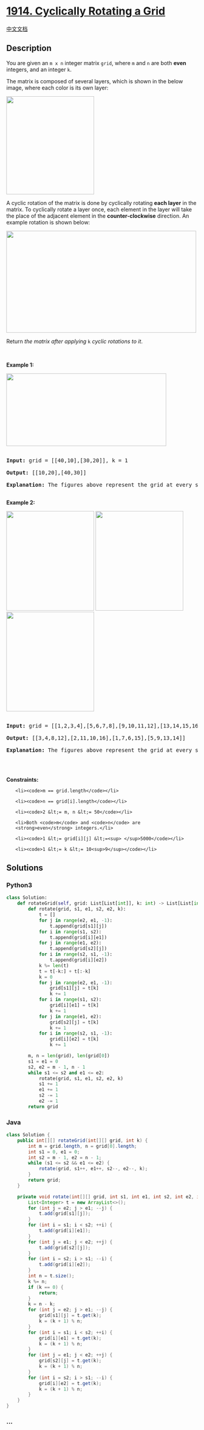 # [1914. Cyclically Rotating a Grid](https://leetcode.com/problems/cyclically-rotating-a-grid)

[中文文档](/solution/1900-1999/1914.Cyclically%20Rotating%20a%20Grid/README.md)

## Description

<p>You are given an <code>m x n</code> integer matrix <code>grid</code>​​​, where <code>m</code> and <code>n</code> are both <strong>even</strong> integers, and an integer <code>k</code>.</p>

<p>The matrix is composed of several layers, which is shown in the below image, where each color is its own layer:</p>

<p><img alt="" src="https://fastly.jsdelivr.net/gh/doocs/leetcode@main/solution/1900-1999/1914.Cyclically%20Rotating%20a%20Grid/images/ringofgrid.png" style="width: 231px; height: 258px;" /></p>

<p>A cyclic rotation of the matrix is done by cyclically rotating <strong>each layer</strong> in the matrix. To cyclically rotate a layer once, each element in the layer will take the place of the adjacent element in the <strong>counter-clockwise</strong> direction. An example rotation is shown below:</p>

<img alt="" src="https://fastly.jsdelivr.net/gh/doocs/leetcode@main/solution/1900-1999/1914.Cyclically%20Rotating%20a%20Grid/images/explanation_grid.jpg" style="width: 500px; height: 268px;" />

<p>Return <em>the matrix after applying </em><code>k</code> <em>cyclic rotations to it</em>.</p>

<p>&nbsp;</p>

<p><strong class="example">Example 1:</strong></p>

<img alt="" src="https://fastly.jsdelivr.net/gh/doocs/leetcode@main/solution/1900-1999/1914.Cyclically%20Rotating%20a%20Grid/images/rod2.png" style="width: 421px; height: 191px;" />

<pre>

<strong>Input:</strong> grid = [[40,10],[30,20]], k = 1

<strong>Output:</strong> [[10,20],[40,30]]

<strong>Explanation:</strong> The figures above represent the grid at every state.

</pre>

<p><strong class="example">Example 2:</strong></p>

<strong><img alt="" src="https://fastly.jsdelivr.net/gh/doocs/leetcode@main/solution/1900-1999/1914.Cyclically%20Rotating%20a%20Grid/images/ringofgrid5.png" style="width: 231px; height: 262px;" /></strong> <strong><img alt="" src="https://fastly.jsdelivr.net/gh/doocs/leetcode@main/solution/1900-1999/1914.Cyclically%20Rotating%20a%20Grid/images/ringofgrid6.png" style="width: 231px; height: 262px;" /></strong> <strong><img alt="" src="https://fastly.jsdelivr.net/gh/doocs/leetcode@main/solution/1900-1999/1914.Cyclically%20Rotating%20a%20Grid/images/ringofgrid7.png" style="width: 231px; height: 262px;" /></strong>

<pre>

<strong>Input:</strong> grid = [[1,2,3,4],[5,6,7,8],[9,10,11,12],[13,14,15,16]], k = 2

<strong>Output:</strong> [[3,4,8,12],[2,11,10,16],[1,7,6,15],[5,9,13,14]]

<strong>Explanation:</strong> The figures above represent the grid at every state.

</pre>

<p>&nbsp;</p>

<p><strong>Constraints:</strong></p>

<ul>

    <li><code>m == grid.length</code></li>

    <li><code>n == grid[i].length</code></li>

    <li><code>2 &lt;= m, n &lt;= 50</code></li>

    <li>Both <code>m</code> and <code>n</code> are <strong>even</strong> integers.</li>

    <li><code>1 &lt;= grid[i][j] &lt;=<sup> </sup>5000</code></li>

    <li><code>1 &lt;= k &lt;= 10<sup>9</sup></code></li>

</ul>

## Solutions

<!-- tabs:start -->

### **Python3**

```python
class Solution:
    def rotateGrid(self, grid: List[List[int]], k: int) -> List[List[int]]:
        def rotate(grid, s1, e1, s2, e2, k):
            t = []
            for j in range(e2, e1, -1):
                t.append(grid[s1][j])
            for i in range(s1, s2):
                t.append(grid[i][e1])
            for j in range(e1, e2):
                t.append(grid[s2][j])
            for i in range(s2, s1, -1):
                t.append(grid[i][e2])
            k %= len(t)
            t = t[-k:] + t[:-k]
            k = 0
            for j in range(e2, e1, -1):
                grid[s1][j] = t[k]
                k += 1
            for i in range(s1, s2):
                grid[i][e1] = t[k]
                k += 1
            for j in range(e1, e2):
                grid[s2][j] = t[k]
                k += 1
            for i in range(s2, s1, -1):
                grid[i][e2] = t[k]
                k += 1

        m, n = len(grid), len(grid[0])
        s1 = e1 = 0
        s2, e2 = m - 1, n - 1
        while s1 <= s2 and e1 <= e2:
            rotate(grid, s1, e1, s2, e2, k)
            s1 += 1
            e1 += 1
            s2 -= 1
            e2 -= 1
        return grid
```

### **Java**

```java
class Solution {
    public int[][] rotateGrid(int[][] grid, int k) {
        int m = grid.length, n = grid[0].length;
        int s1 = 0, e1 = 0;
        int s2 = m - 1, e2 = n - 1;
        while (s1 <= s2 && e1 <= e2) {
            rotate(grid, s1++, e1++, s2--, e2--, k);
        }
        return grid;
    }

    private void rotate(int[][] grid, int s1, int e1, int s2, int e2, int k) {
        List<Integer> t = new ArrayList<>();
        for (int j = e2; j > e1; --j) {
            t.add(grid[s1][j]);
        }
        for (int i = s1; i < s2; ++i) {
            t.add(grid[i][e1]);
        }
        for (int j = e1; j < e2; ++j) {
            t.add(grid[s2][j]);
        }
        for (int i = s2; i > s1; --i) {
            t.add(grid[i][e2]);
        }
        int n = t.size();
        k %= n;
        if (k == 0) {
            return;
        }
        k = n - k;
        for (int j = e2; j > e1; --j) {
            grid[s1][j] = t.get(k);
            k = (k + 1) % n;
        }
        for (int i = s1; i < s2; ++i) {
            grid[i][e1] = t.get(k);
            k = (k + 1) % n;
        }
        for (int j = e1; j < e2; ++j) {
            grid[s2][j] = t.get(k);
            k = (k + 1) % n;
        }
        for (int i = s2; i > s1; --i) {
            grid[i][e2] = t.get(k);
            k = (k + 1) % n;
        }
    }
}
```

### **...**

```

```

<!-- tabs:end -->
